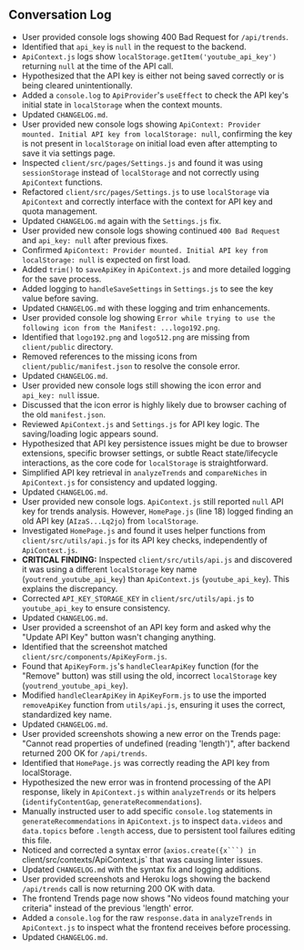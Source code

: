 ## Conversation Log

- User provided console logs showing 400 Bad Request for `/api/trends`.
- Identified that `api_key` is `null` in the request to the backend.
- `ApiContext.js` logs show `localStorage.getItem('youtube_api_key')` returning `null` at the time of the API call.
- Hypothesized that the API key is either not being saved correctly or is being cleared unintentionally.
- Added a `console.log` to `ApiProvider`'s `useEffect` to check the API key's initial state in `localStorage` when the context mounts.
- Updated `CHANGELOG.md`.
- User provided new console logs showing `ApiContext: Provider mounted. Initial API key from localStorage: null`, confirming the key is not present in `localStorage` on initial load even after attempting to save it via settings page.
- Inspected `client/src/pages/Settings.js` and found it was using `sessionStorage` instead of `localStorage` and not correctly using `ApiContext` functions.
- Refactored `client/src/pages/Settings.js` to use `localStorage` via `ApiContext` and correctly interface with the context for API key and quota management.
- Updated `CHANGELOG.md` again with the `Settings.js` fix.
- User provided new console logs showing continued `400 Bad Request` and `api_key: null` after previous fixes.
- Confirmed `ApiContext: Provider mounted. Initial API key from localStorage: null` is expected on first load.
- Added `trim()` to `saveApiKey` in `ApiContext.js` and more detailed logging for the save process.
- Added logging to `handleSaveSettings` in `Settings.js` to see the key value before saving.
- Updated `CHANGELOG.md` with these logging and trim enhancements.
- User provided console log showing `Error while trying to use the following icon from the Manifest: ...logo192.png`.
- Identified that `logo192.png` and `logo512.png` are missing from `client/public` directory.
- Removed references to the missing icons from `client/public/manifest.json` to resolve the console error.
- Updated `CHANGELOG.md`.
- User provided new console logs still showing the icon error and `api_key: null` issue.
- Discussed that the icon error is highly likely due to browser caching of the old `manifest.json`.
- Reviewed `ApiContext.js` and `Settings.js` for API key logic. The saving/loading logic appears sound.
- Hypothesized that API key persistence issues might be due to browser extensions, specific browser settings, or subtle React state/lifecycle interactions, as the core code for `localStorage` is straightforward.
- Simplified API key retrieval in `analyzeTrends` and `compareNiches` in `ApiContext.js` for consistency and updated logging.
- Updated `CHANGELOG.md`.
- User provided new console logs. `ApiContext.js` still reported `null` API key for trends analysis. However, `HomePage.js` (line 18) logged finding an old API key (`AIzaS...Lq2jo`) from `localStorage`.
- Investigated `HomePage.js` and found it uses helper functions from `client/src/utils/api.js` for its API key checks, independently of `ApiContext.js`.
- **CRITICAL FINDING:** Inspected `client/src/utils/api.js` and discovered it was using a different `localStorage` key name (`youtrend_youtube_api_key`) than `ApiContext.js` (`youtube_api_key`). This explains the discrepancy.
- Corrected `API_KEY_STORAGE_KEY` in `client/src/utils/api.js` to `youtube_api_key` to ensure consistency.
- Updated `CHANGELOG.md`.
- User provided a screenshot of an API key form and asked why the "Update API Key" button wasn't changing anything.
- Identified that the screenshot matched `client/src/components/ApiKeyForm.js`.
- Found that `ApiKeyForm.js`'s `handleClearApiKey` function (for the "Remove" button) was still using the old, incorrect `localStorage` key (`youtrend_youtube_api_key`).
- Modified `handleClearApiKey` in `ApiKeyForm.js` to use the imported `removeApiKey` function from `utils/api.js`, ensuring it uses the correct, standardized key name.
- Updated `CHANGELOG.md`.
- User provided screenshots showing a new error on the Trends page: "Cannot read properties of undefined (reading 'length')", after backend returned 200 OK for `/api/trends`.
- Identified that `HomePage.js` was correctly reading the API key from localStorage.
- Hypothesized the new error was in frontend processing of the API response, likely in `ApiContext.js` within `analyzeTrends` or its helpers (`identifyContentGap`, `generateRecommendations`).
- Manually instructed user to add specific `console.log` statements in `generateRecommendations` in `ApiContext.js` to inspect `data.videos` and `data.topics` before `.length` access, due to persistent tool failures editing this file.
- Noticed and corrected a syntax error (`axios.create({x```) in `client/src/contexts/ApiContext.js` that was causing linter issues.
- Updated `CHANGELOG.md` with the syntax fix and logging additions.
- User provided screenshots and Heroku logs showing the backend `/api/trends` call is now returning 200 OK with data.
- The frontend Trends page now shows "No videos found matching your criteria" instead of the previous 'length' error.
- Added a `console.log` for the raw `response.data` in `analyzeTrends` in `ApiContext.js` to inspect what the frontend receives before processing.
- Updated `CHANGELOG.md`. 